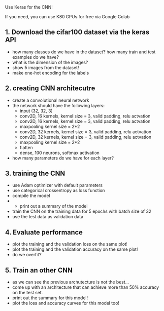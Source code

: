 Use Keras for the CNN!


If you need, you can use K80 GPUs for free via Google Colab

## 1. Download the cifar100 dataset via the keras API
- how many classes do we have in the dataset? how many train and test examples do we have?
- what is the dimension of the images?
- show 5 images from the dataset!
- make one-hot encoding for the labels
## 2. creating CNN architecutre
- create a convolutional neural network
- the network should have the following layers:
  - input (32, 32, 3)
  - conv2D, 16 kernels, kernel size = 3, valid padding, relu actvation
  - conv2D, 16 kernels, kernel size = 3, valid padding, relu actvation
  - maxpooling kernel size = 2*2
  - conv2D, 32 kernels, kernel size = 3, valid padding, relu actvation
  - conv2D, 32 kernels, kernel size = 3, valid padding, relu actvation
  - maxpooling kernel size = 2*2
  - flatten
  - dense, 100 neurons, softmax activation
 - how many parameters do we have for each layer?
## 3. training the CNN
- use Adam optimizer with default parameters
- use categorical crossentropy as loss function
- compile the model
- - print out a summary of the model
- train the CNN on the training data for 5 epochs with batch size of 32
- use the test data as validation data
## 4. Evaluate performance
- plot the training and the validation loss on the same plot!
- plot the training and the validation accuracy on the same plot!
- do we overfit?
## 5. Train an other CNN
- as we can see the previous archutecture is not the best...
- come up with an architecture that can achieve more than 50% accuracy on the test set.
- print out the summary for this model!
- plot the loss and accuracy curves for this model too!
